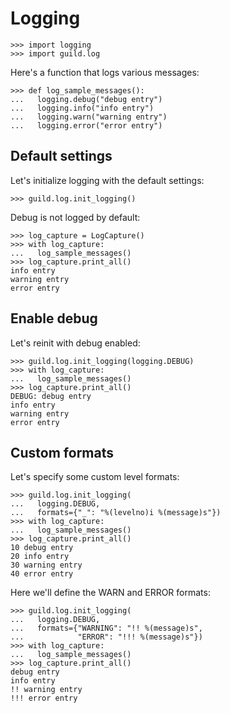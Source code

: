 # Logging

    >>> import logging
    >>> import guild.log

Here's a function that logs various messages:

    >>> def log_sample_messages():
    ...   logging.debug("debug entry")
    ...   logging.info("info entry")
    ...   logging.warn("warning entry")
    ...   logging.error("error entry")

## Default settings

Let's initialize logging with the default settings:

    >>> guild.log.init_logging()

Debug is not logged by default:

    >>> log_capture = LogCapture()
    >>> with log_capture:
    ...   log_sample_messages()
    >>> log_capture.print_all()
    info entry
    warning entry
    error entry

## Enable debug

Let's reinit with debug enabled:

    >>> guild.log.init_logging(logging.DEBUG)
    >>> with log_capture:
    ...   log_sample_messages()
    >>> log_capture.print_all()
    DEBUG: debug entry
    info entry
    warning entry
    error entry

## Custom formats

Let's specify some custom level formats:

    >>> guild.log.init_logging(
    ...   logging.DEBUG,
    ...   formats={"_": "%(levelno)i %(message)s"})
    >>> with log_capture:
    ...   log_sample_messages()
    >>> log_capture.print_all()
    10 debug entry
    20 info entry
    30 warning entry
    40 error entry

Here we'll define the WARN and ERROR formats:

    >>> guild.log.init_logging(
    ...   logging.DEBUG,
    ...   formats={"WARNING": "!! %(message)s",
    ...            "ERROR": "!!! %(message)s"})
    >>> with log_capture:
    ...   log_sample_messages()
    >>> log_capture.print_all()
    debug entry
    info entry
    !! warning entry
    !!! error entry
